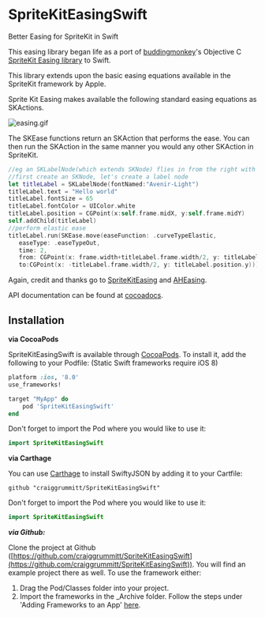 SpriteKitEasingSwift
====================

Better Easing for SpriteKit in Swift

This easing library began life as a port of <a href="https://github.com/buddingmonkey">buddingmonkey</a>'s Objective C <a href="https://github.com/buddingmonkey/SpriteKit-Easing">SpriteKit Easing library</a> to Swift.

This library extends upon the basic easing equations available in the SpriteKit framework by Apple.

Sprite Kit Easing makes available the following standard easing equations as SKActions.
 
![easing.gif](easing.gif)
 
The SKEase functions return an SKAction that performs the ease. You can then run the SKAction in the same manner you would any other SKAction in SpriteKit.

```Swift
//eg an SKLabelNode(which extends SKNode) flies in from the right with an elastic tween:
//first create an SKNode, let's create a label node
let titleLabel = SKLabelNode(fontNamed:"Avenir-Light")
titleLabel.text = "Hello world"
titleLabel.fontSize = 65
titleLabel.fontColor = UIColor.white
titleLabel.position = CGPoint(x:self.frame.midX, y:self.frame.midY)
self.addChild(titleLabel)
//perform elastic ease
titleLabel.run(SKEase.move(easeFunction: .curveTypeElastic,
   easeType: .easeTypeOut,
   time: 2,
   from: CGPoint(x: frame.width+titleLabel.frame.width/2, y: titleLabel.position.y),
   to:CGPoint(x: -titleLabel.frame.width/2, y: titleLabel.position.y)))
```

Again, credit and thanks go to <a href="https://github.com/buddingmonkey/SpriteKit-Easing">SpriteKitEasing</a> and <a href="https://github.com/warrenm/AHEasing">AHEasing</a>.

API documentation can be found at [cocoadocs](http://cocoadocs.org/docsets/SpriteKitEasingSwift/).

## Installation

**via CocoaPods**

SpriteKitEasingSwift is available through [CocoaPods](https://cocoapods.org/pods/SpriteKitEasingSwift). To install
it, add the following to your Podfile: (Static Swift frameworks require iOS 8)

```ruby
platform :ios, '8.0'
use_frameworks!

target "MyApp" do
	pod 'SpriteKitEasingSwift'
end
```

Don't forget to import the Pod where you would like to use it:

```Swift
import SpriteKitEasingSwift
```

**via Carthage**

You can use [Carthage](https://github.com/Carthage/Carthage) to install SwiftyJSON by adding it to your Cartfile:

```
github "craiggrummitt/SpriteKitEasingSwift"
```

Don't forget to import the Pod where you would like to use it:

```Swift
import SpriteKitEasingSwift
```

***via Github:***

Clone the project at Github ([https://github.com/craiggrummitt/SpriteKitEasingSwift](https://github.com/craiggrummitt/SpriteKitEasingSwift)). You will find an example project there as well. To use the framework either:

1. Drag the Pod/Classes folder into your project.
2. Import the frameworks in the _Archive folder. Follow the steps under 'Adding Frameworks to an App' [here](https://kodmunki.wordpress.com/2015/09/22/ios-9-universal-cocoa-touch-frameworks/comment-page-1/#comment-201).
